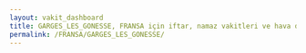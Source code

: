 ```yaml
---
layout: vakit_dashboard
title: GARGES_LES_GONESSE, FRANSA için iftar, namaz vakitleri ve hava durumu - ilçe/eyalet seç
permalink: /FRANSA/GARGES_LES_GONESSE/
---
```


<script type="text/javascript">
  var GLOBAL_COUNTRY = 'FRANSA';
  var GLOBAL_CITY = 'GARGES_LES_GONESSE';
  var GLOBAL_STATE = '';
  var lat = 72;
  var lon = 21;
</script>
